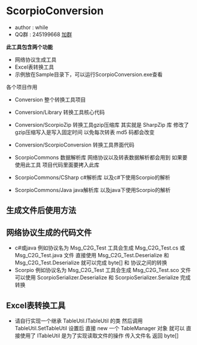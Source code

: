 # ScorpioConversion #
* author : while
* QQ群 : 245199668 [加群](http://shang.qq.com/wpa/qunwpa?idkey=8ef904955c52f7b3764403ab81602b9c08b856f040d284f7e2c1d05ed3428de8)

**此工具包含两个功能**
* 网络协议生成工具
* Excel表转换工具
* 示例放在Sample目录下，可以运行ScorpioConversion.exe查看

各个项目作用
* Conversion 整个转换工具项目 
* Conversion/Library 转换工具核心代码
* Conversion/ScorpioZip 转换工具gzip压缩库 其实就是 SharpZip 库  修改了gzip压缩写入是写入固定时间 以免每次转表 md5 码都会改变
* Conversion/ScorpioConversion 转换工具界面代码

* ScorpioCommons 数据解析库 网络协议以及转表数据解析都会用到 如果要使用此工具 项目代码里面要拷入此库
* ScorpioCommons/CSharp c#解析库 以及c#下使用Scorpio的解析
* ScorpioCommons/Java java解析库 以及java下使用Scorpio的解析


## 生成文件后使用方法

网络协议生成的代码文件 
-----------
* c#或java 例如协议名为 Msg_C2G_Test 工具会生成 Msg_C2G_Test.cs 或 Msg_C2G_Test.java 文件 直接使用 Msg_C2G_Test.Deserialize 和 Msg_C2G_Test.Deserialize 就可以完成 byte[] 和 协议之间的转换
* Scorpio 例如协议名为 Msg_C2G_Test 工具会生成 Msg_C2G_Test.sco 文件 可以使用 ScorpioSerializer.Deserialize 和 ScorpioSerializer.Serialize 完成转换

Excel表转换工具
-----------
* 请自行实现一个继承 TableUtil.ITableUtil 的类 然后调用 TableUtil.SetTableUtil 设置后 直接 new 一个 TableManager 对象 就可以 直接使用了 ITableUtil 是为了实现读取文件的操作 传入文件名 返回 byte[]